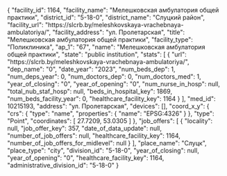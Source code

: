 {
    "facility_id": 1164,
    "facility_name": "Мелешковская амбулатория общей практики",
    "district_id": "5-18-0",
    "district_name": "Слуцкий район",
    "facility_url": "https:\/\/slcrb.by\/meleshkovskaya-vrachebnaya-ambulatoriya\/",
    "facility_address": "ул. Пролетарская",
    "title": "Мелешковская амбулатория общей практики",
    "facility_type": "Поликлиника",
    "ap_1": "67",
    "name": "Мелешковская амбулатория общей практики",
    "state": "public institution",
    "stats": [
        {
            "url": "https:\/\/slcrb.by\/meleshkovskaya-vrachebnaya-ambulatoriya\/",
            "dep_name": "0",
            "date_year": "2023",
            "num_beds_dep": 1,
            "num_deps_year": 0,
            "num_doctors_dep": 0,
            "num_doctors_med": 1,
            "year_of_closing": "0",
            "year_of_opening": "0",
            "num_nurse_in_hosp": null,
            "total_nub_staf_hosp": null,
            "beds_in_hospital_key": 1869,
            "num_beds_facility_year": 0,
            "healthcare_facility_key": 1164
        }
    ],
    "med_id": 10215193,
    "address": "ул. Пролетарская",
    "devices": [],
    "coord_x_y": {
        "crs": {
            "type": "name",
            "properties": {
                "name": "EPSG:4326"
            }
        },
        "type": "Point",
        "coordinates": [
            27.7209,
            53.0305
        ]
    },
    "job_offers": [
        {
            "locality": null,
            "job_offer_key": 357,
            "date_of_data_update": null,
            "number_of_job_offers": null,
            "healthcare_facility_key": 1164,
            "number_of_job_offers_for_midlevel": null
        }
    ],
    "place_name": "Слуцк",
    "place_type": "city",
    "division_id": "5-18-0",
    "year_of_closing": null,
    "year_of_opening": "0",
    "healthcare_facility_key": 1164,
    "administrative_division_id": "5-18-0"
}